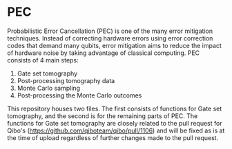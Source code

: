 # PEC

Probabilistic Error Cancellation (PEC) is one of the many error mitigation techniques. Instead of correcting hardware errors using error correction codes that demand many qubits, error mitigation aims to reduce the impact of hardware noise by taking advantage of classical computing. PEC consists of 4 main steps: 
1. Gate set tomography
2. Post-processing tomography data
3. Monte Carlo sampling
4. Post-processing the Monte Carlo outcomes

This repository houses two files. The first consists of functions for Gate set tomography, and the second is for the remaining parts of PEC. The functions for Gate set tomography are closely related to the pull request for Qibo's (https://github.com/qiboteam/qibo/pull/1106) and will be fixed as is at the time of upload regardless of further changes made to the pull request.
